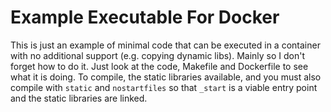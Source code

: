 # Example Executable For Docker

This is just an example of minimal code that can be executed in a
container with no additional support (e.g. copying dynamic libs).  Mainly 
so I don't forget how to do it.  Just look at the code, 
Makefile and Dockerfile to see what it is doing.  To compile, 
the static libraries available, and you must also compile with 
`static` and `nostartfiles` so that `_start` is a viable entry point 
and the static libraries are linked.
